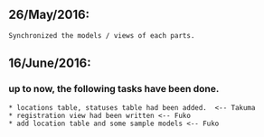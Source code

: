 ## 26/May/2016:
	Synchronized the models / views of each parts.

## 16/June/2016:
### up to now, the following tasks have been done.
	* locations table, statuses table had been added.  <-- Takuma
	* registration view had been written <-- Fuko
	* add location table and some sample models <-- Fuko
